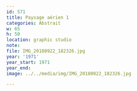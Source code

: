 ```yaml
---
id: 571
title: Paysage aérien 1
categories: Abstrait
w: 65
h: 50
location: graphic studio
note:
file: IMG_20180922_182326.jpg
year: '1971'
year_start: 1971
year_end:
image: ../../media/img/IMG_20180922_182326.jpg

---
```

